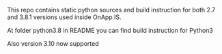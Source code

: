 This repo contains static python sources and build instruction for both 2.7 and 3.8.1 versions used inside OnApp IS.

At folder python3.8 in README you can find build instruction for Python3

Also version 3.10 now supported
